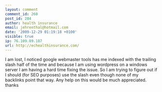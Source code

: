 ```yaml
---
layout: comment
comment_id: 260
post_id: 204
author: health insurance
email: jehrenthal@hotmail.com
date: '2009-12-29 01:19:18 +0100'
visible: true
ip: 76.109.89.187
url: http://echealthinsurance.com/
---
```

I am lost, I noticed google webmaster tools has me indexed with the trailing slash half of the time and because I am using wordpress on a windows server I am having a hard time fixing the issue.  So I am trying to figure out if I should (for SEO purposes) use the slash even though none of my backlinks point that way.
Any help on this would be much appreciated.
thanks
